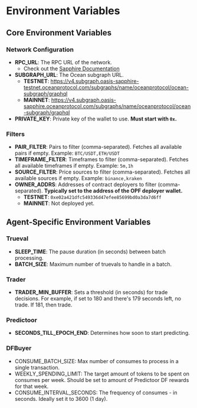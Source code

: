 # Environment Variables

## Core Environment Variables

### Network Configuration
- **RPC_URL**: The RPC URL of the network.
  - Check out the [Sapphire Documentation](https://docs.oasis.io/dapp/sapphire/)
- **SUBGRAPH_URL**: The Ocean subgraph URL.
  - **TESTNET**: https://v4.subgraph.oasis-sapphire-testnet.oceanprotocol.com/subgraphs/name/oceanprotocol/ocean-subgraph/graphql
  - **MAINNET**: https://v4.subgraph.oasis-sapphire.oceanprotocol.com/subgraphs/name/oceanprotocol/ocean-subgraph/graphql
- **PRIVATE_KEY**: Private key of the wallet to use. **Must start with `0x`.**

### Filters
- **PAIR_FILTER**: Pairs to filter (comma-separated). Fetches all available pairs if empty. Example: `BTC/USDT,ETH/USDT`
- **TIMEFRAME_FILTER**: Timeframes to filter (comma-separated). Fetches all available timeframes if empty. Example: `5m,1h`
- **SOURCE_FILTER**: Price sources to filter (comma-separated). Fetches all available sources if empty. Example: `binance,kraken`
- **OWNER_ADDRS**: Addresses of contract deployers to filter (comma-separated). **Typically set to the address of the OPF deployer wallet.**
  - **TESTNET**: `0xe02a421dfc549336d47efee85699bd0a3da7d6ff`
  - **MAINNET**: Not deployed yet.

## Agent-Specific Environment Variables

### Trueval
- **SLEEP_TIME**: The pause duration (in seconds) between batch processing.
- **BATCH_SIZE**: Maximum number of truevals to handle in a batch.

### Trader
- **TRADER_MIN_BUFFER**: Sets a threshold (in seconds) for trade decisions. For example, if set to 180 and there's 179 seconds left, no trade. If 181, then trade.

### Predictoor
- **SECONDS_TILL_EPOCH_END**: Determines how soon to start predicting.

### DFBuyer
- CONSUME_BATCH_SIZE: Max number of consumes to process in a single transaction.
- WEEKLY_SPENDING_LIMIT: The target amount of tokens to be spent on consumes per week. Should be set to amount of Predictoor DF rewards for that week.
- CONSUME_INTERVAL_SECONDS: The frequency of consumes - in seconds. Ideally set it to 3600 (1 day).
